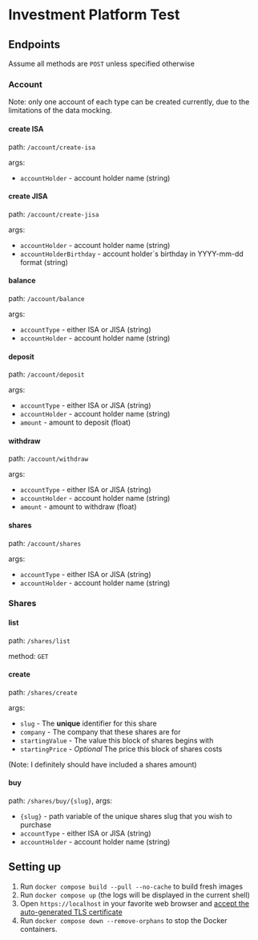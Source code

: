 # Investment Platform Test

## Endpoints

Assume all methods are `POST` unless specified otherwise

### Account
Note: only one account of each type can be created currently, due to the limitations of the data mocking.

#### create ISA
path: `/account/create-isa`

args:
* `accountHolder` - account holder name (string)

#### create JISA
path: `/account/create-jisa`

args:
* `accountHolder` - account holder name (string)
* `accountHolderBirthday` - account holder`s birthday in YYYY-mm-dd format (string)

#### balance
path: `/account/balance`

args: 
* `accountType` - either ISA or JISA (string)
* `accountHolder` - account holder name (string)

#### deposit
path: `/account/deposit`

args:
* `accountType` - either ISA or JISA (string)
* `accountHolder` - account holder name (string)
* `amount` - amount to deposit (float)

#### withdraw
path: `/account/withdraw`

args:
* `accountType` - either ISA or JISA (string)
* `accountHolder` - account holder name (string)
* `amount` - amount to withdraw (float)

#### shares
path: `/account/shares`

args:
* `accountType` - either ISA or JISA (string)
* `accountHolder` - account holder name (string)

### Shares

#### list
path: `/shares/list`

method: `GET`

#### create
path: `/shares/create`

args:
* `slug` - The **unique** identifier for this share
* `company` - The company that these shares are for
* `startingValue` - The value this block of shares begins with
* `startingPrice` - *Optional* The price this block of shares costs

(Note: I definitely should have included a shares amount)


#### buy
path: `/shares/buy/{slug}`,
args: 
* `{slug}` - path variable of the unique shares slug that you wish to purchase
* `accountType` - either ISA or JISA (string)
* `accountHolder` - account holder name (string)

## Setting up

1. Run `docker compose build --pull --no-cache` to build fresh images
2. Run `docker compose up` (the logs will be displayed in the current shell)
3. Open `https://localhost` in your favorite web browser and [accept the auto-generated TLS certificate](https://stackoverflow.com/a/15076602/1352334)
4. Run `docker compose down --remove-orphans` to stop the Docker containers.
